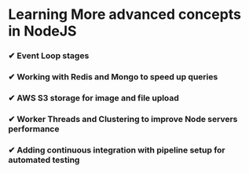 # Learning More advanced concepts in NodeJS

### ✔ Event Loop stages

### ✔ Working with Redis and Mongo to speed up queries

### ✔ AWS S3 storage for image and file upload

### ✔ Worker Threads and Clustering to improve Node servers performance

### ✔ Adding continuous integration with pipeline setup for automated testing
